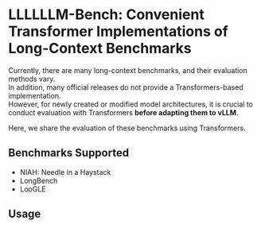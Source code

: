 # LLLLLLM-Bench: Convenient Transformer Implementations of Long-Context Benchmarks

Currently, there are many long-context benchmarks, and their evaluation methods vary.  
In addition, many official releases do not provide a Transformers-based implementation.  
However, for newly created or modified model architectures, it is crucial to conduct evaluation with Transformers **before adapting them to vLLM**.  

Here, we share the evaluation of these benchmarks using Transformers.

## Benchmarks Supported
- NIAH: Needle in a Haystack  
- LongBench  
- LooGLE  

## Usage
